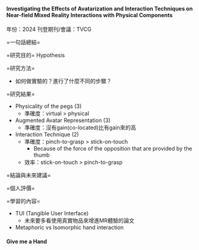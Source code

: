 #### Investigating the Effects of Avatarization and Interaction Techniques on Near-field Mixed Reality Interactions with Physical Components
年份：2024
刊登期刊/會議：TVCG

=一句話總結=

=研究目的=
Hypothesis

=研究方法=
- 如何做實驗的？進行了什麼不同的步驟？

=研究結果=
- Physicality of the pegs (3)
	- 準確度：virtual > physical
- Augmented Avatar Representation (3)
	- 準確度：沒有gain(co-located)比有gain來的高
- Interaction Technique (2)
	- 準確度：pinch-to-grasp > stick-on-touch
		- Because of the force of the opposition that are provided by the thumb
	- 效率：stick-on-touch > pinch-to-grasp

=結論與未來建議=

=個人評價=

=學習的內容=
- TUI (Tangible User Interface)
	- 未來要多看使用真實物品來增進MR體驗的論文
- Metaphoric vs Isomorphic hand interaction
#### Give me a Hand
